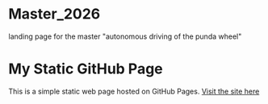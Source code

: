 # Master_2026
landing page for the master "autonomous driving of the punda wheel"

# My Static GitHub Page

This is a simple static web page hosted on GitHub Pages.
[Visit the site here](https://oysteinfalkeid.github.io/Master_2026/)
